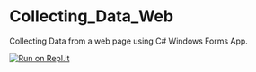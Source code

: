 # Collecting_Data_Web
<p>
Collecting Data from a web page using C# Windows Forms App.

[![Run on Repl.it](https://repl.it/badge/github/studioMFB/Collecting_Data_Web)](https://repl.it/github/studioMFB/Collecting_Data_Web)